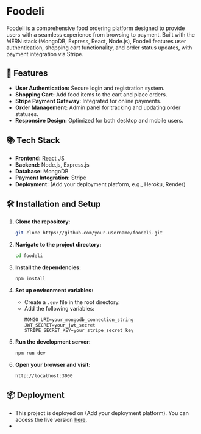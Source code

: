 # Foodeli

Foodeli is a comprehensive food ordering platform designed to provide users with a seamless experience from browsing to payment. Built with the MERN stack (MongoDB, Express, React, Node.js), Foodeli features user authentication, shopping cart functionality, and order status updates, with payment integration via Stripe.

## 🚀 Features

- **User Authentication:** Secure login and registration system.
- **Shopping Cart:** Add food items to the cart and place orders.
- **Stripe Payment Gateway:** Integrated for online payments.
- **Order Management:** Admin panel for tracking and updating order statuses.
- **Responsive Design:** Optimized for both desktop and mobile users.

## 📚 Tech Stack

- **Frontend:** React JS
- **Backend:** Node.js, Express.js
- **Database:** MongoDB
- **Payment Integration:** Stripe
- **Deployment:** (Add your deployment platform, e.g., Heroku, Render)

## 🛠 Installation and Setup

1. **Clone the repository:**
   ```bash
   git clone https://github.com/your-username/foodeli.git
   ```
2. **Navigate to the project directory:**
   ```bash
   cd foodeli
   ```
3. **Install the dependencies:**
   ```bash
   npm install
   ```
4. **Set up environment variables:**
   - Create a `.env` file in the root directory.
   - Add the following variables:
     ```
     MONGO_URI=your_mongodb_connection_string
     JWT_SECRET=your_jwt_secret
     STRIPE_SECRET_KEY=your_stripe_secret_key
     ```
5. **Run the development server:**
   ```bash
   npm run dev
   ```

6. **Open your browser and visit:**
   ```
   http://localhost:3000
   ```

## 📦 Deployment

- This project is deployed on (Add your deployment platform). You can access the live version [here](https://foodeli-frontend.onrender.com).
- 
